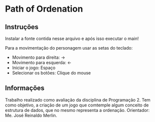 # Path of Ordenation

## Instruções
Instalar a fonte contida nesse arquivo e após isso executar o main!

Para a movimentação do personagem usar as setas do teclado:
* Movimento para direita:   ->
* Movimento para esquerda:  <-
* Iniciar o jogo: Espaço
* Selecionar os botões: Clique do mouse

## Informações
Trabalho realizado como avaliação da disciplina de Programação 2. Tem como objetivo, a criação de um jogo que comtemple algum conceito de estrutura de dados, que no mesmo representa a ordenação. Orientador: Me. José Reinaldo Merlin.
